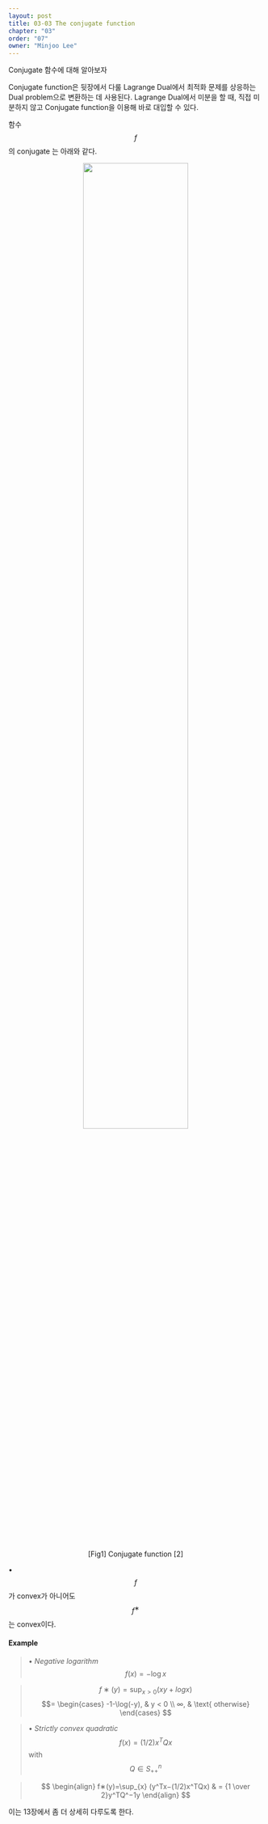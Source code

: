 ```yaml
---
layout: post
title: 03-03 The conjugate function
chapter: "03"
order: "07"
owner: "Minjoo Lee"
---
```

Conjugate 함수에 대해 알아보자

Conjugate function은 뒷장에서 다룰 Lagrange Dual에서 최적화 문제를 상응하는 Dual problem으로 변환하는 데 사용된다. Lagrange Dual에서 미분을 할 때, 직접 미분하지 않고 Conjugate function을 이용해 바로 대입할 수 있다. <br>

함수 $$f$$의 conjugate 는 아래와 같다.

<figure class="image" style="align: center;">
<p align="center">
 <img src="{{ site.baseurl }}/img/chapter_img/chapter03/conjugate_function.png" alt="" width="70%" height="70%">
 <figcaption style="text-align: center;">[Fig1] Conjugate function [2]</figcaption>
</p>
</figure>

•$$f$$가 convex가 아니어도 $$f^∗$$ 는 convex이다.

#### Example
>• *Negative logarithm* $$f(x)=−\log x$$

> $$f∗(y)=\sup_{x>0} (xy+logx)$$ 
> $$=
\begin{cases}
-1-\log(-y), & y < 0 \\ 
∞, & \text{ otherwise}
\end{cases}
$$

>• *Strictly convex quadratic* $$f(x) = (1/2)x^TQx$$ with $$Q∈S_{++}^n$$

>$$
\begin{align}
f∗(y)=\sup_{x} (y^Tx−(1/2)x^TQx)
& = {1 \over 2}y^TQ^−1y 
\end{align}
$$


이는 13장에서 좀 더 상세히 다루도록 한다.

